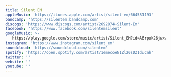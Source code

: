 ```yaml
---
title: Silent EM
appleMusic: 'https://itunes.apple.com/artist/silent-em/664581193'
bandcamp: 'https://silentem.bandcamp.com'
discogs: 'https://www.discogs.com/artist/2692874-Silent-Em'
facebook: 'https://www.facebook.com/silentemsilent'
googleMusic: >-
   https://play.google.com/store/music/artist/Silent_EM?id=A6rpxk26jwxwy5z6t33eoqhwwzi
instagram: 'https://www.instagram.com/silent_em'
soundcloud: 'https://soundcloud.com/silentem'
spotify: 'https://open.spotify.com/artist/1emecoeN1Zl20sDZ1duCnh'
twitter: ''
website: ''
youtube: ''
---
```

